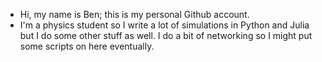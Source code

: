 - Hi, my name is Ben; this is my personal Github account.
- I'm a physics student so I write a lot of simulations in Python and Julia but I do some other stuff as well. I do a bit of networking so I might put some scripts on here eventually.

<!---
benharmonics/benharmonics is a ✨ special ✨ repository because its `README.md` (this file) appears on your GitHub profile.
You can click the Preview link to take a look at your changes.
--->
